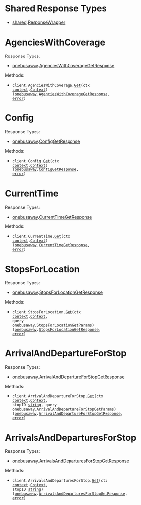 # Shared Response Types

- <a href="https://pkg.go.dev/github.com/stainless-sdks/open-transit-go/shared">shared</a>.<a href="https://pkg.go.dev/github.com/stainless-sdks/open-transit-go/shared#ResponseWrapper">ResponseWrapper</a>

# AgenciesWithCoverage

Response Types:

- <a href="https://pkg.go.dev/github.com/stainless-sdks/open-transit-go">onebusaway</a>.<a href="https://pkg.go.dev/github.com/stainless-sdks/open-transit-go#AgenciesWithCoverageGetResponse">AgenciesWithCoverageGetResponse</a>

Methods:

- <code title="get /api/where/agencies-with-coverage.json">client.AgenciesWithCoverage.<a href="https://pkg.go.dev/github.com/stainless-sdks/open-transit-go#AgenciesWithCoverageService.Get">Get</a>(ctx <a href="https://pkg.go.dev/context">context</a>.<a href="https://pkg.go.dev/context#Context">Context</a>) (<a href="https://pkg.go.dev/github.com/stainless-sdks/open-transit-go">onebusaway</a>.<a href="https://pkg.go.dev/github.com/stainless-sdks/open-transit-go#AgenciesWithCoverageGetResponse">AgenciesWithCoverageGetResponse</a>, <a href="https://pkg.go.dev/builtin#error">error</a>)</code>

# Config

Response Types:

- <a href="https://pkg.go.dev/github.com/stainless-sdks/open-transit-go">onebusaway</a>.<a href="https://pkg.go.dev/github.com/stainless-sdks/open-transit-go#ConfigGetResponse">ConfigGetResponse</a>

Methods:

- <code title="get /api/where/config.json">client.Config.<a href="https://pkg.go.dev/github.com/stainless-sdks/open-transit-go#ConfigService.Get">Get</a>(ctx <a href="https://pkg.go.dev/context">context</a>.<a href="https://pkg.go.dev/context#Context">Context</a>) (<a href="https://pkg.go.dev/github.com/stainless-sdks/open-transit-go">onebusaway</a>.<a href="https://pkg.go.dev/github.com/stainless-sdks/open-transit-go#ConfigGetResponse">ConfigGetResponse</a>, <a href="https://pkg.go.dev/builtin#error">error</a>)</code>

# CurrentTime

Response Types:

- <a href="https://pkg.go.dev/github.com/stainless-sdks/open-transit-go">onebusaway</a>.<a href="https://pkg.go.dev/github.com/stainless-sdks/open-transit-go#CurrentTimeGetResponse">CurrentTimeGetResponse</a>

Methods:

- <code title="get /api/where/current-time.json">client.CurrentTime.<a href="https://pkg.go.dev/github.com/stainless-sdks/open-transit-go#CurrentTimeService.Get">Get</a>(ctx <a href="https://pkg.go.dev/context">context</a>.<a href="https://pkg.go.dev/context#Context">Context</a>) (<a href="https://pkg.go.dev/github.com/stainless-sdks/open-transit-go">onebusaway</a>.<a href="https://pkg.go.dev/github.com/stainless-sdks/open-transit-go#CurrentTimeGetResponse">CurrentTimeGetResponse</a>, <a href="https://pkg.go.dev/builtin#error">error</a>)</code>

# StopsForLocation

Response Types:

- <a href="https://pkg.go.dev/github.com/stainless-sdks/open-transit-go">onebusaway</a>.<a href="https://pkg.go.dev/github.com/stainless-sdks/open-transit-go#StopsForLocationGetResponse">StopsForLocationGetResponse</a>

Methods:

- <code title="get /api/where/stops-for-location.json">client.StopsForLocation.<a href="https://pkg.go.dev/github.com/stainless-sdks/open-transit-go#StopsForLocationService.Get">Get</a>(ctx <a href="https://pkg.go.dev/context">context</a>.<a href="https://pkg.go.dev/context#Context">Context</a>, query <a href="https://pkg.go.dev/github.com/stainless-sdks/open-transit-go">onebusaway</a>.<a href="https://pkg.go.dev/github.com/stainless-sdks/open-transit-go#StopsForLocationGetParams">StopsForLocationGetParams</a>) (<a href="https://pkg.go.dev/github.com/stainless-sdks/open-transit-go">onebusaway</a>.<a href="https://pkg.go.dev/github.com/stainless-sdks/open-transit-go#StopsForLocationGetResponse">StopsForLocationGetResponse</a>, <a href="https://pkg.go.dev/builtin#error">error</a>)</code>

# ArrivalAndDepartureForStop

Response Types:

- <a href="https://pkg.go.dev/github.com/stainless-sdks/open-transit-go">onebusaway</a>.<a href="https://pkg.go.dev/github.com/stainless-sdks/open-transit-go#ArrivalAndDepartureForStopGetResponse">ArrivalAndDepartureForStopGetResponse</a>

Methods:

- <code title="get /api/where/arrival-and-departure-for-stop/{stopID}.json">client.ArrivalAndDepartureForStop.<a href="https://pkg.go.dev/github.com/stainless-sdks/open-transit-go#ArrivalAndDepartureForStopService.Get">Get</a>(ctx <a href="https://pkg.go.dev/context">context</a>.<a href="https://pkg.go.dev/context#Context">Context</a>, stopID <a href="https://pkg.go.dev/builtin#string">string</a>, query <a href="https://pkg.go.dev/github.com/stainless-sdks/open-transit-go">onebusaway</a>.<a href="https://pkg.go.dev/github.com/stainless-sdks/open-transit-go#ArrivalAndDepartureForStopGetParams">ArrivalAndDepartureForStopGetParams</a>) (<a href="https://pkg.go.dev/github.com/stainless-sdks/open-transit-go">onebusaway</a>.<a href="https://pkg.go.dev/github.com/stainless-sdks/open-transit-go#ArrivalAndDepartureForStopGetResponse">ArrivalAndDepartureForStopGetResponse</a>, <a href="https://pkg.go.dev/builtin#error">error</a>)</code>

# ArrivalsAndDeparturesForStop

Response Types:

- <a href="https://pkg.go.dev/github.com/stainless-sdks/open-transit-go">onebusaway</a>.<a href="https://pkg.go.dev/github.com/stainless-sdks/open-transit-go#ArrivalsAndDeparturesForStopGetResponse">ArrivalsAndDeparturesForStopGetResponse</a>

Methods:

- <code title="get /api/where/arrivals-and-departures-for-stop/{stopID}.json">client.ArrivalsAndDeparturesForStop.<a href="https://pkg.go.dev/github.com/stainless-sdks/open-transit-go#ArrivalsAndDeparturesForStopService.Get">Get</a>(ctx <a href="https://pkg.go.dev/context">context</a>.<a href="https://pkg.go.dev/context#Context">Context</a>, stopID <a href="https://pkg.go.dev/builtin#string">string</a>) (<a href="https://pkg.go.dev/github.com/stainless-sdks/open-transit-go">onebusaway</a>.<a href="https://pkg.go.dev/github.com/stainless-sdks/open-transit-go#ArrivalsAndDeparturesForStopGetResponse">ArrivalsAndDeparturesForStopGetResponse</a>, <a href="https://pkg.go.dev/builtin#error">error</a>)</code>
